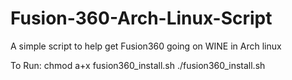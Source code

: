 # Fusion-360-Arch-Linux-Script
A simple script to help get Fusion360 going on WINE in Arch linux

To Run:
  chmod a+x fusion360_install.sh
  ./fusion360_install.sh
  
